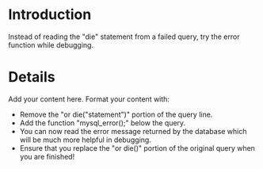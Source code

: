 # Introduction #

Instead of reading the "die" statement from a failed query, try the error function while debugging.


# Details #

Add your content here.  Format your content with:
  * Remove the "or die("statement")" portion of the query line.
  * Add the function "mysql\_error();" below the query.
  * You can now read the error message returned by the database which will be much more helpful in debugging.
  * Ensure that you replace the "or die()" portion of the original query when you are finished!